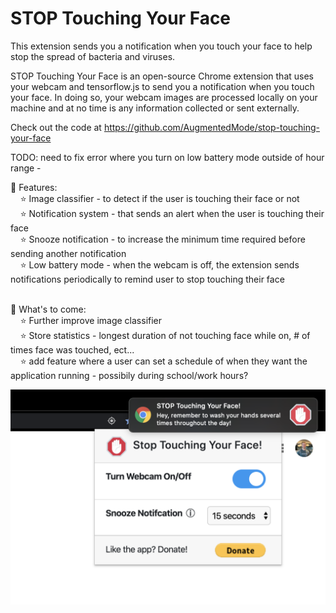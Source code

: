 # STOP Touching Your Face

This extension sends you a notification when you touch your face to help stop the spread of bacteria and viruses.

STOP Touching Your Face is an open-source Chrome extension that uses your webcam and tensorflow.js to send you a notification when you touch your face. In doing so, your webcam images are processed locally on your machine and at no time is any information collected or sent externally.


Check out the code at https://github.com/AugmentedMode/stop-touching-your-face

TODO: need to fix error where you turn on low battery mode outside of hour range -

🚀 Features: <br>
  &nbsp;&nbsp;&nbsp;&nbsp;⭐️ Image classifier - to detect if the user is touching their face or not <br>
  &nbsp;&nbsp;&nbsp;&nbsp;⭐️ Notification system - that sends an alert when the user is touching their face<br>
  &nbsp;&nbsp;&nbsp;&nbsp;⭐️ Snooze notification - to increase the minimum time required before sending another notification <br>
  &nbsp;&nbsp;&nbsp;&nbsp;⭐️ Low battery mode - when the webcam is off, the extension sends notifications periodically to remind user to stop touching their face<br><br>


🚀 What's to come: <br>
  &nbsp;&nbsp;&nbsp;&nbsp;⭐️ Further improve image classifier <br>
  &nbsp;&nbsp;&nbsp;&nbsp;⭐️ Store statistics - longest duration of not touching face while on, # of times face was touched, ect...<br>
  &nbsp;&nbsp;&nbsp;&nbsp;⭐️ add feature where a user can set a schedule of when they want the application running - possibily during school/work hours? <br>


  ![alt text](https://github.com/AugmentedMode/stop-touching-your-face/blob/master/new-example.png)
